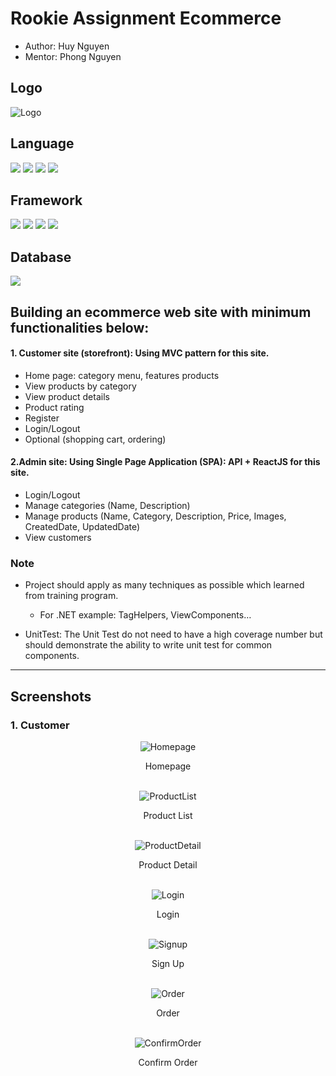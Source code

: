 # Rookie Assignment Ecommerce

* Author: Huy Nguyen
* Mentor: Phong Nguyen 

## Logo
<img alt="Logo" src="eCommerce.CustomerSite/Screenshots/Logo.png">

## Language
![](https://img.shields.io/badge/HTML5-E34F26?style=for-the-badge&logo=html5&logoColor=white)
![](https://img.shields.io/badge/CSS3-1572B6?style=for-the-badge&logo=css3&logoColor=white)
![](https://img.shields.io/badge/JavaScript-323330?style=for-the-badge&logo=javascript&logoColor=F7DF1E)
![](https://img.shields.io/badge/C%23-239120?style=for-the-badge&logo=c-sharp&logoColor=white)

## Framework
![](https://img.shields.io/badge/.NET-512BD4?style=for-the-badge&logo=dotnet&logoColor=white)
![](https://img.shields.io/badge/Bootstrap-563D7C?style=for-the-badge&logo=bootstrap&logoColor=white)
![](https://img.shields.io/badge/React-20232A?style=for-the-badge&logo=react&logoColor=61DAFB)
![](https://img.shields.io/badge/Swagger-85EA2D?style=for-the-badge&logo=Swagger&logoColor=white)

## Database
![](https://img.shields.io/badge/Microsoft%20SQL%20Server-CC2927?style=for-the-badge&logo=microsoft%20sql%20server&logoColor=white)


## Building an ecommerce web site with minimum functionalities below:

#### 1. Customer site (storefront): Using MVC pattern for this site.
* Home page: category menu, features products
* View products by category
* View product details
* Product rating
* Register
* Login/Logout
* Optional (shopping cart, ordering)

#### 2.Admin site: Using Single Page Application (SPA): API + ReactJS for this site.
* Login/Logout
* Manage categories (Name, Description)
* Manage products (Name, Category, Description, Price, Images, CreatedDate, UpdatedDate)
* View customers

### Note

* Project should apply as many techniques as possible which learned from training program. 
  - For .NET example: TagHelpers, ViewComponents…

* UnitTest: The Unit Test do not need to have a high coverage number but should demonstrate the ability to write unit test for common components.

***
## Screenshots
### 1. Customer
<div align="center">
    <img alt="Homepage" src="eCommerce.CustomerSite/Screenshots/Homepage.png">
    <p>Homepage</p>
    <br/>
    <img alt="ProductList" src="eCommerce.CustomerSite/Screenshots/ProductList.png">
    <p>Product List</p>
    <br/>
    <img alt="ProductDetail" src="eCommerce.CustomerSite/Screenshots/ProductDetail.png">
    <p>Product Detail</p>
    <br/>
    <img alt="Login" src="eCommerce.CustomerSite/Screenshots/Login.png">
    <p>Login</p>
    <br/>
    <img alt="Signup" src="eCommerce.CustomerSite/Screenshots/Signup.png">
    <p>Sign Up</p>
    <br/>
    <img alt="Order" src="eCommerce.CustomerSite/Screenshots/Order.png">
    <p>Order</p>
    <br/>
    <img alt="ConfirmOrder" src="eCommerce.CustomerSite/Screenshots/ConfirmOrder.png">
    <p>Confirm Order</p>
    <br/>
</div>
